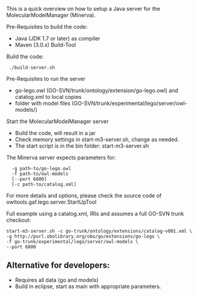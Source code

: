 This is a quick overview on how to setup a Java server for the MolecularModelManager (Minerva).

Pre-Requisites to build the code:
 * Java (JDK 1.7 or later) as compiler
 * Maven (3.0.x) Build-Tool

Build the code:

```
 ./build-server.sh
```

Pre-Requisites to run the server
 * go-lego.owl (GO-SVN/trunk/ontology/extension/go-lego.owl) and catalog.xml to local copies
 * folder with model files (GO-SVN/trunk/experimental/lego/server/owl-models/)

Start the MolecularModelManager server
 * Build the code, will result in a jar
 * Check memory settings in start-m3-server.sh, change as needed.
 * The start script is in the bin folder: start-m3-server.sh

The Minerva server expects parameters for:

```
  -g path-to/go-lego.owl
  -f path-to/owl-models
  [--port 6800]
  [-c path-to/catalog.xml]
```

For more details and options, please check the source code of owltools.gaf.lego.server.StartUpTool

Full example using a catalog.xml, IRIs and assumes a full GO-SVN trunk checkout:

```
start-m3-server.sh -c go-trunk/ontology/extensions/catalog-v001.xml \
-g http://purl.obolibrary.org/obo/go/extensions/go-lego \
-f go-trunk/experimental/lego/server/owl-models \
--port 6800
```

## Alternative for developers:

 * Requires all data (go and models)
 * Build in eclipse, start as main with appropriate parameters.

